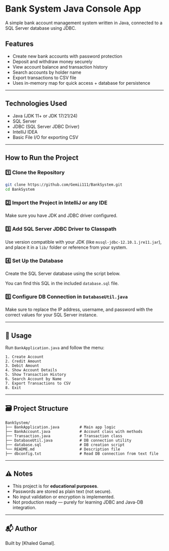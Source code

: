 
#  Bank System Java Console App

A simple bank account management system written in Java, connected to a SQL Server database using JDBC.

## Features

-  Create new bank accounts with password protection
-  Deposit and withdraw money securely
-  View account balance and transaction history
-  Search accounts by holder name
-  Export transactions to CSV file
-  Uses in-memory map for quick access + database for persistence

---

##  Technologies Used

- Java (JDK 11+ or JDK 17/21/24)
- SQL Server
- JDBC (SQL Server JDBC Driver)
- IntelliJ IDEA
- Basic File I/O for exporting CSV

---

##  How to Run the Project

### 1️⃣ Clone the Repository

```bash
git clone https://github.com/Gemii111/BankSystem.git
cd BankSystem
```

### 2️⃣ Import the Project in IntelliJ or any IDE

Make sure you have JDK and JDBC driver configured.

### 3️⃣ Add SQL Server JDBC Driver to Classpath

Use version compatible with your JDK (like `mssql-jdbc-12.10.1.jre11.jar`), and place it in a `lib/` folder or reference from your system.

### 4️⃣ Set Up the Database

Create the SQL Server database using the script below.

You can find this SQL in the included `database.sql` file.

### 5️⃣ Configure DB Connection in `DatabaseUtil.java`

Make sure to replace the IP address, username, and password with the correct values for your SQL Server instance.


---

## 🧪 Usage

Run `BankApplication.java` and follow the menu:

```
1. Create Account
2. Credit Amount
3. Debit Amount
4. Show Account Details
5. Show Transaction History
6. Search Account by Name
7. Export Transactions to CSV
8. Exit
```

---

## 🗃️ Project Structure

```
BankSystem/
├── BankApplication.java         # Main app logic
├── BankAccount.java             # Account class with methods
├── Transaction.java             # Transaction class
├── DatabaseUtil.java            # DB connection utility
├── database.sql                 # DB creation script
└── README.md                    # Description file
├── dbconfig.txt                 # Read DB connection from text file
```

---

## ⚠️ Notes

- This project is for **educational purposes**.
- Passwords are stored as plain text (not secure).
- No input validation or encryption is implemented.
- Not production ready — purely for learning JDBC and Java-DB integration.

---

## 📬 Author

Built by [Khaled Gamal].
